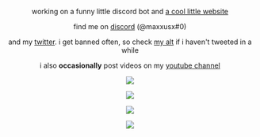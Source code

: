 <p align="center">working on a funny little discord bot and <a href="https://maxxus.pages.dev">a cool little website</a></p>
<p align="center">find me on <a href="https://maxxus.pages.dev/redirect?id=discord">discord</a> (@maxxusx#0)</p>
<p align="center">and my <a href="https://maxxus.pages.dev/redirect?id=twitter">twitter</a>. i get banned often, so check <a href="https://maxxus.pages.dev/redirect?id=twitteralt">my alt</a> if i haven't tweeted in a while</p>
<p align="center">i also <b>occasionally</b> post videos on my <a href="https://maxxus.pages.dev/redirect?id=youtube">youtube channel</a></p>

<p align="center"><img src="https://github-widgetbox.vercel.app/api/profile?username=maxxusx&data=repositories,stars,commits,followers&theme=metropolis"></p>
<p align="center"><img src="https://github-widgetbox.vercel.app/api/skills?languages=python,markdown,js,html,css,lua&includeNames=true&theme=metropolis"></p>
<p align="center"><img src="https://github-widgetbox.vercel.app/api/skills?tools=git,npm,nodejs&includeNames=true&theme=metropolis"></p>
<p align="center"><img src="https://github-widgetbox.vercel.app/api/skills?software=windows,vscode&includeNames=true&theme=metropolis"></p>
